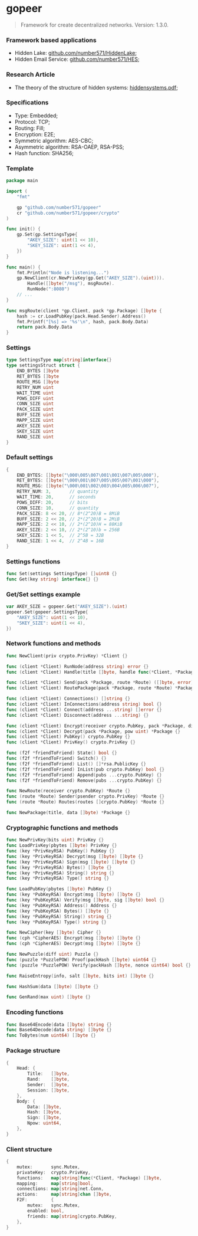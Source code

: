 # gopeer
> Framework for create decentralized networks. Version: 1.3.0.

### Framework based applications
* Hidden Lake: [github.com/number571/HiddenLake](https://github.com/number571/HiddenLake "HL");
* Hidden Email Service: [github.com/number571/HES](https://github.com/number571/HES "HES");

### Research Article
* The theory of the structure of hidden systems: [hiddensystems.pdf](https://github.com/Number571/gopeer/blob/master/hiddensystems.pdf "TSHS");

### Specifications
* Type: Embedded;
* Protocol: TCP;
* Routing: Fill;
* Encryption: E2E;
* Symmetric algorithm: AES-CBC;
* Asymmetric algorithm: RSA-OAEP, RSA-PSS;
* Hash function: SHA256;

### Template
```go
package main

import (
	"fmt"

	gp "github.com/number571/gopeer"
	cr "github.com/number571/gopeer/crypto"
)

func init() {
	gp.Set(gp.SettingsType{
		"AKEY_SIZE": uint(1 << 10),
		"SKEY_SIZE": uint(1 << 4),
	})
}

func main() {
	fmt.Println("Node is listening...")
	gp.NewClient(cr.NewPrivKey(gp.Get("AKEY_SIZE").(uint))).
		Handle([]byte("/msg"), msgRoute).
		RunNode(":8080")
	// ...
}

func msgRoute(client *gp.Client, pack *gp.Package) []byte {
	hash := cr.LoadPubKey(pack.Head.Sender).Address()
	fmt.Printf("[%s] => '%s'\n", hash, pack.Body.Data)
	return pack.Body.Data
}
```

### Settings
```go
type SettingsType map[string]interface{}
type settingsStruct struct {
    END_BYTES []byte
	RET_BYTES []byte
	ROUTE_MSG []byte
    RETRY_NUM uint
    WAIT_TIME uint
    POWS_DIFF uint
    CONN_SIZE uint
    PACK_SIZE uint
    BUFF_SIZE uint
    MAPP_SIZE uint
    AKEY_SIZE uint
    SKEY_SIZE uint
    RAND_SIZE uint
}
```

### Default settings
```go
{
    END_BYTES: []byte("\000\005\007\001\001\007\005\000"),
    RET_BYTES: []byte("\000\001\007\005\005\007\001\000"),
    ROUTE_MSG: []byte("\000\001\002\003\004\005\006\007"),
    RETRY_NUM: 3,       // quantity
    WAIT_TIME: 20,      // seconds
    POWS_DIFF: 20,      // bits
    CONN_SIZE: 10,      // quantity
    PACK_SIZE: 8 << 20, // 8*(2^20)B = 8MiB
    BUFF_SIZE: 2 << 20, // 2*(2^20)B = 2MiB
    MAPP_SIZE: 2 << 10, // 2*(2^10)H = 88KiB
    AKEY_SIZE: 2 << 10, // 2*(2^10)b = 256B
    SKEY_SIZE: 1 << 5,  // 2^5B = 32B
    RAND_SIZE: 1 << 4,  // 2^4B = 16B
}
```

### Settings functions
```go
func Set(settings SettingsType) []uint8 {}
func Get(key string) interface{} {}
```

### Get/Set settings example
```go
var AKEY_SIZE = gopeer.Get("AKEY_SIZE").(uint)
gopeer.Set(gopeer.SettingsType{
    "AKEY_SIZE": uint(1 << 10),
    "SKEY_SIZE": uint(1 << 4),
})
```

### Network functions and methods
```go
func NewClient(priv crypto.PrivKey) *Client {}

func (client *Client) RunNode(address string) error {}
func (client *Client) Handle(title []byte, handle func(*Client, *Package) []byte) *Client {}

func (client *Client) Send(pack *Package, route *Route) ([]byte, error) {}
func (client *Client) RoutePackage(pack *Package, route *Route) *Package {}

func (client *Client) Connections() []string {}
func (client *Client) InConnections(address string) bool {}
func (client *Client) Connect(address ...string) []error {}
func (client *Client) Disconnect(address ...string) {}

func (client *Client) Encrypt(receiver crypto.PubKey, pack *Package, diff uint) *Package {}
func (client *Client) Decrypt(pack *Package, pow uint) *Package {}
func (client *Client) PubKey() crypto.PubKey {}
func (client *Client) PrivKey() crypto.PrivKey {}

func (f2f *friendToFriend) State() bool {}
func (f2f *friendToFriend) Switch() {}
func (f2f *friendToFriend) List() []*rsa.PublicKey {}
func (f2f *friendToFriend) InList(pub crypto.PubKey) bool {}
func (f2f *friendToFriend) Append(pubs ...crypto.PubKey) {}
func (f2f *friendToFriend) Remove(pubs ...crypto.PubKey) {}

func NewRoute(receiver crypto.PubKey) *Route {}
func (route *Route) Sender(psender crypto.PrivKey) *Route {}
func (route *Route) Routes(routes []crypto.PubKey) *Route {}

func NewPackage(title, data []byte) *Package {}
```

### Cryptographic functions and methods
```go
func NewPrivKey(bits uint) PrivKey {}
func LoadPrivKey(pbytes []byte) PrivKey {}
func (key *PrivKeyRSA) PubKey() PubKey {}
func (key *PrivKeyRSA) Decrypt(msg []byte) []byte {}
func (key *PrivKeyRSA) Sign(msg []byte) []byte {}
func (key *PrivKeyRSA) Bytes() []byte {}
func (key *PrivKeyRSA) String() string {}
func (key *PrivKeyRSA) Type() string {}

func LoadPubKey(pbytes []byte) PubKey {}
func (key *PubKeyRSA) Encrypt(msg []byte) []byte {}
func (key *PubKeyRSA) Verify(msg []byte, sig []byte) bool {}
func (key *PubKeyRSA) Address() Address {}
func (key *PubKeyRSA) Bytes() []byte {}
func (key *PubKeyRSA) String() string {}
func (key *PubKeyRSA) Type() string {}

func NewCipher(key []byte) Cipher {}
func (cph *CipherAES) Encrypt(msg []byte) []byte {}
func (cph *CipherAES) Decrypt(msg []byte) []byte {}

func NewPuzzle(diff uint) Puzzle {}
func (puzzle *PuzzlePOW) Proof(packHash []byte) uint64 {}
func (puzzle *PuzzlePOW) Verify(packHash []byte, nonce uint64) bool {}

func RaiseEntropy(info, salt []byte, bits int) []byte {}

func HashSum(data []byte) []byte {}

func GenRand(max uint) []byte {}
```

### Encoding functions
```go
func Base64Encode(data []byte) string {}
func Base64Decode(data string) []byte {}
func ToBytes(num uint64) []byte {}
```

### Package structure
```go
{
    Head: {
        Title:   []byte,
        Rand:    []byte,
        Sender:  []byte,
        Session: []byte,
    },
    Body: {
        Data: []byte,
        Hash: []byte,
        Sign: []byte,
        Npow: uint64,
    },
}
```

### Client structure
```go
{
    mutex:       sync.Mutex,
    privateKey:  crypto.PrivKey,
    functions:   map[string]func(*Client, *Package) []byte,
    mapping:     map[string]bool,
    connections: map[string]net.Conn,
    actions:     map[string]chan []byte,
    F2F:         {
        mutex:   sync.Mutex,
        enabled: bool,
        friends: map[string]crypto.PubKey,
    },
}
```
